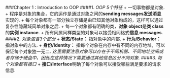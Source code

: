 ###Chapter 1 : Introduction to OOP
####1. _OOP 5个特征_
    + 一切事物都是对象.
    + 程序是对象的集合，它的运作是通过对象之间的**sending messages发送消息**实现的.
    + 每个对象都有一部分独立存储是由已知其他对象构成的，这样可以通过复杂性隐藏域简单对象之后.
    + 每一个对象都有明确的类，**对象 object**是**类 class**的**实例 instance**.
    + 所有同属同样类型的对象可以接受相同格式**信息 messages**.
####2. _对象包含3个部分_
    + **状态/State：** 指对象中的内部.
    + **行为/Behavior：** 指对象中的方法.
    + **身份/Identity：** 指每个对象在内存中有不同的内存地址，可以保证每个对象独一无二. _这里需要注意对象可以存在于不同机器、不同地址空间或者存储于硬盘中，因此在这种情况下需要通过其他信息区分不同对象._
####3. _每个对象都有接口_
    + **接口/Interface**明确了每个对象可以接受哪些满足要求的请求信息.